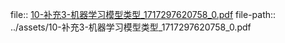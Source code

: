 file:: [10-补充3-机器学习模型类型_1717297620758_0.pdf](../assets/10-补充3-机器学习模型类型_1717297620758_0.pdf)
file-path:: ../assets/10-补充3-机器学习模型类型_1717297620758_0.pdf
